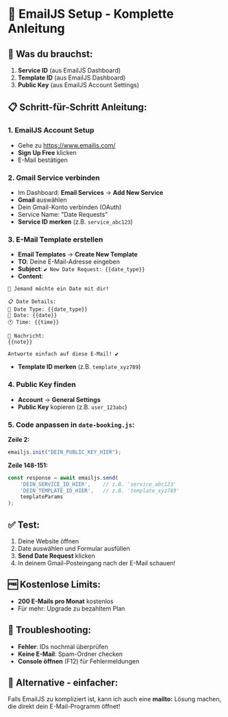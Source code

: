 # 📧 EmailJS Setup - Komplette Anleitung

## 🎯 Was du brauchst:
1. **Service ID** (aus EmailJS Dashboard)
2. **Template ID** (aus EmailJS Dashboard) 
3. **Public Key** (aus EmailJS Account Settings)

## 📋 Schritt-für-Schritt Anleitung:

### 1. EmailJS Account Setup
- Gehe zu https://www.emailjs.com/
- **Sign Up Free** klicken
- E-Mail bestätigen

### 2. Gmail Service verbinden
- Im Dashboard: **Email Services** → **Add New Service**
- **Gmail** auswählen
- Dein Gmail-Konto verbinden (OAuth)
- Service Name: "Date Requests" 
- **Service ID merken** (z.B. `service_abc123`)

### 3. E-Mail Template erstellen
- **Email Templates** → **Create New Template**
- **TO**: Deine E-Mail-Adresse eingeben
- **Subject**: `💕 New Date Request: {{date_type}}`
- **Content**:
```
🎉 Jemand möchte ein Date mit dir!

📋 Date Details:
🎯 Date Type: {{date_type}}
📅 Date: {{date}}
🕐 Time: {{time}}

💌 Nachricht:
{{note}}

Antworte einfach auf diese E-Mail! 💕
```
- **Template ID merken** (z.B. `template_xyz789`)

### 4. Public Key finden
- **Account** → **General Settings** 
- **Public Key** kopieren (z.B. `user_123abc`)

### 5. Code anpassen in `date-booking.js`:

**Zeile 2:**
```javascript
emailjs.init("DEIN_PUBLIC_KEY_HIER");
```

**Zeile 148-151:**
```javascript
const response = await emailjs.send(
    'DEIN_SERVICE_ID_HIER',    // z.B. 'service_abc123'
    'DEIN_TEMPLATE_ID_HIER',   // z.B. 'template_xyz789'
    templateParams
);
```

## ✅ Test:
1. Deine Website öffnen
2. Date auswählen und Formular ausfüllen
3. **Send Date Request** klicken
4. In deinem Gmail-Posteingang nach der E-Mail schauen!

## 🆓 Kostenlose Limits:
- **200 E-Mails pro Monat** kostenlos
- Für mehr: Upgrade zu bezahltem Plan

## 🔧 Troubleshooting:
- **Fehler**: IDs nochmal überprüfen
- **Keine E-Mail**: Spam-Ordner checken
- **Console öffnen** (F12) für Fehlermeldungen

## 📱 Alternative - einfacher:
Falls EmailJS zu kompliziert ist, kann ich auch eine **mailto:** Lösung machen, die direkt dein E-Mail-Programm öffnet!